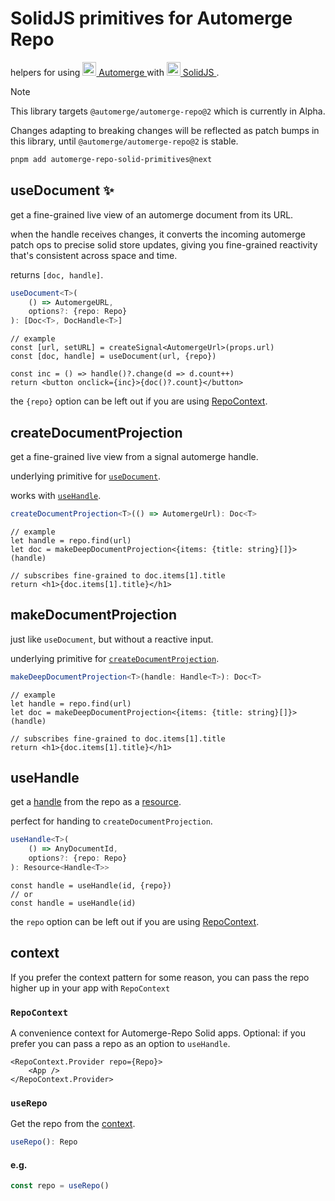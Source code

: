 # SolidJS primitives for Automerge Repo

helpers for using <a href="https://automerge.org/docs/repositories/">
<img alt="" src=.assets/automerge.png width=22 height=22>
Automerge
</a> with <a href="https://www.solidjs.com/">
<img alt="" src=.assets/solid.png width=22 height=22>
SolidJS
</a>.

> [!note]
>
> This library targets `@automerge/automerge-repo@2` which is currently in
> Alpha.
>
> Changes adapting to breaking changes will be reflected as patch bumps in this
> library, until `@automerge/automerge-repo@2` is stable.

```sh
pnpm add automerge-repo-solid-primitives@next
```

## useDocument ✨

get a fine-grained live view of an automerge document from its URL.

when the handle receives changes, it converts the incoming automerge patch ops
to precise solid store updates, giving you fine-grained reactivity that's
consistent across space and time.

returns `[doc, handle]`.

```ts
useDocument<T>(
    () => AutomergeURL,
    options?: {repo: Repo}
): [Doc<T>, DocHandle<T>]
```

```tsx
// example
const [url, setURL] = createSignal<AutomergeUrl>(props.url)
const [doc, handle] = useDocument(url, {repo})

const inc = () => handle()?.change(d => d.count++)
return <button onclick={inc}>{doc()?.count}</button>
```

the `{repo}` option can be left out if you are using [RepoContext](#repocontext).

## createDocumentProjection

get a fine-grained live view from a signal automerge handle.

underlying primitive for [`useDocument`](#usedocument-).

works with [`useHandle`](#usehandle).

```ts
createDocumentProjection<T>(() => AutomergeUrl): Doc<T>
```

```tsx
// example
let handle = repo.find(url)
let doc = makeDeepDocumentProjection<{items: {title: string}[]}>(handle)

// subscribes fine-grained to doc.items[1].title
return <h1>{doc.items[1].title}</h1>
```

## makeDocumentProjection

just like `useDocument`, but without a reactive input.

underlying primitive for [`createDocumentProjection`](#createdocumentprojection).

```ts
makeDeepDocumentProjection<T>(handle: Handle<T>): Doc<T>
```

```tsx
// example
let handle = repo.find(url)
let doc = makeDeepDocumentProjection<{items: {title: string}[]}>(handle)

// subscribes fine-grained to doc.items[1].title
return <h1>{doc.items[1].title}</h1>
```

## useHandle

get a [handle](https://automerge.org/docs/repositories/dochandles/) from the
repo as a
[resource](https://docs.solidjs.com/reference/basic-reactivity/create-resource).

perfect for handing to `createDocumentProjection`.

```ts
useHandle<T>(
    () => AnyDocumentId,
    options?: {repo: Repo}
): Resource<Handle<T>>
```

```tsx
const handle = useHandle(id, {repo})
// or
const handle = useHandle(id)
```

the `repo` option can be left out if you are using [RepoContext](#repocontext).

## context

If you prefer the context pattern for some reason, you can pass the repo higher
up in your app with `RepoContext`

### `RepoContext`

A convenience context for Automerge-Repo Solid apps. Optional: if you prefer you
can pass a repo as an option to `useHandle`.

```tsx
<RepoContext.Provider repo={Repo}>
	<App />
</RepoContext.Provider>
```

### `useRepo`

Get the repo from the [context](#repocontext).

```ts
useRepo(): Repo
```

#### e.g.

```ts
const repo = useRepo()
```
